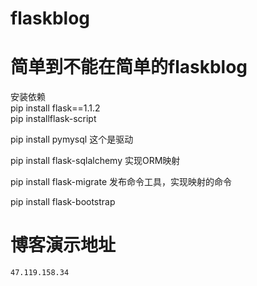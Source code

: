 # flaskblog
# 简单到不能在简单的flaskblog
安装依赖  
pip install flask==1.1.2  
pip installflask-script  

pip install pymysql             这个是驱动  

pip install flask-sqlalchemy    实现ORM映射  

pip install flask-migrate       发布命令工具，实现映射的命令  

pip install flask-bootstrap  


# 博客演示地址  
`47.119.158.34`
